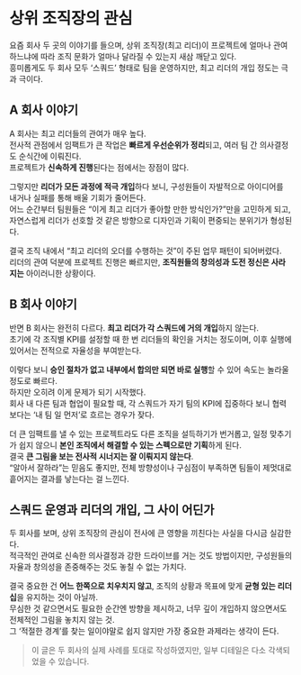 # 상위 조직장의 관심

요즘 회사 두 곳의 이야기를 들으며, 상위 조직장(최고 리더)이 프로젝트에 얼마나 관여하느냐에 따라 조직 문화가 얼마나 달라질 수 있는지 새삼 깨닫고 있다.  
흥미롭게도 두 회사 모두 ‘스쿼드’ 형태로 팀을 운영하지만, 최고 리더의 개입 정도는 극과 극이다.

## A 회사 이야기

A 회사는 최고 리더들의 관여가 매우 높다.  
전사적 관점에서 임팩트가 큰 작업은 **빠르게 우선순위가 정리**되고, 여러 팀 간 의사결정도 순식간에 이뤄진다.  
프로젝트가 **신속하게 진행**된다는 점에서는 장점이 많다.

그렇지만 **리더가 모든 과정에 적극 개입**하다 보니, 구성원들이 자발적으로 아이디어를 내거나 실패를 통해 배울 기회가 줄어든다.  
어느 순간부터 팀원들은 “이게 최고 리더가 좋아할 만한 방식인가?”만을 고민하게 되고, 자연스럽게 리더가 선호할 것 같은 방향으로 디자인과 기획이 편중되는 분위기가 형성된다.

결국 조직 내에서 “최고 리더의 오더를 수행하는 것”이 주된 업무 패턴이 되어버렸다.  
리더의 관여 덕분에 프로젝트 진행은 빠르지만, **조직원들의 창의성과 도전 정신은 사라지는** 아이러니한 상황이다.

## B 회사 이야기

반면 B 회사는 완전히 다르다. **최고 리더가 각 스쿼드에 거의 개입**하지 않는다.  
초기에 각 조직별 KPI를 설정할 때 한 번 리더들의 확인을 거치는 정도이며, 이후 실행에 있어서는 전적으로 자율성을 부여받는다.

이렇다 보니 **승인 절차가 없고 내부에서 합의만 되면 바로 실행**할 수 있어 속도는 놀라울 정도로 빠르다.  
하지만 오히려 이게 문제가 되기 시작했다.  
회사 내 다른 팀과 협업이 필요할 때, 각 스쿼드가 자기 팀의 KPI에 집중하다 보니 협력보다는 ‘내 팀 일 먼저’로 흐르는 경우가 잦다.
  
더 큰 임팩트를 낼 수 있는 프로젝트라도 다른 조직을 설득하기가 번거롭고, 일정 맞추기가 쉽지 않으니 **본인 조직에서 해결할 수 있는 스펙으로만 기획**하게 된다.  
결국 **큰 그림을 보는 전사적 시너지는 잘 이뤄지지 않는다**.  
“알아서 잘하라”는 믿음도 좋지만, 전체 방향성이나 구심점이 부족하면 팀들이 제멋대로 흩어지는 결과를 낳는다는 걸 느낀다.


## 스쿼드 운영과 리더의 개입, 그 사이 어딘가

두 회사를 보며, 상위 조직장의 관심이 전사에 큰 영향을 끼친다는 사실을 다시금 실감한다.  
적극적인 관여로 신속한 의사결정과 강한 드라이브를 거는 것도 방법이지만, 구성원들의 자율과 창의성을 존중해주는 것도 놓칠 수 없는 가치다.

결국 중요한 건 **어느 한쪽으로 치우치지 않고**, 조직의 상황과 목표에 맞게 **균형 있는 리더십**을 유지하는 것이 아닐까.  
무심한 것 같으면서도 필요한 순간엔 방향을 제시하고, 너무 깊이 개입하지 않으면서도 전체적인 그림을 놓치지 않는 것.  
그 ‘적절한 경계’를 찾는 일이야말로 쉽지 않지만 가장 중요한 과제라는 생각이 든다.


> 이 글은 두 회사의 실제 사례를 토대로 작성하였지만, 일부 디테일은 다소 각색되었을 수 있습니다.

